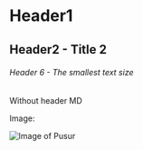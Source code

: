# Header1

## Header2 - Title 2

###### Header 6 - The smallest text size

Without header MD

Image:

![Image of Pusur](https://images-prod.ai.tv2.no/v2/image-packs/pfimg_pack_01jv3gbv3af3qvh576rzf4mcg9?location=moviePoster&width=672)
